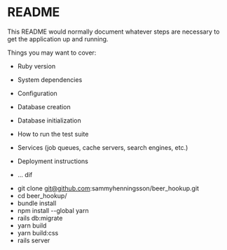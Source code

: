 # README

This README would normally document whatever steps are necessary to get the
application up and running.

Things you may want to cover:

* Ruby version

* System dependencies

* Configuration

* Database creation

* Database initialization

* How to run the test suite

* Services (job queues, cache servers, search engines, etc.)

* Deployment instructions

* ...
dif



 - git clone git@github.com:sammyhenningsson/beer_hookup.git
 - cd beer_hookup/
 - bundle install
 - npm install --global yarn
 - rails db:migrate
 - yarn build
 - yarn build:css
 - rails server
